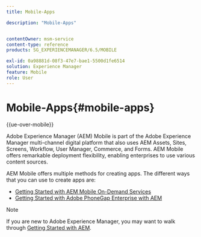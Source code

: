 ```yaml
---
title: Mobile-Apps

description: "Mobile-Apps"


contentOwner: msm-service
content-type: reference
products: SG_EXPERIENCEMANAGER/6.5/MOBILE

exl-id: 0a98881d-08f3-47e7-bae1-5500d1fe6514
solution: Experience Manager
feature: Mobile
role: User
---
```

# Mobile-Apps{#mobile-apps}

{{ue-over-mobile}}

Adobe Experience Manager (AEM) Mobile is part of the Adobe Experience Manager multi-channel digital platform that also uses AEM Assets, Sites, Screens, Workflow, User Manager, Commerce, and Forms. AEM Mobile offers remarkable deployment flexibility, enabling enterprises to use various content sources.

AEM Mobile offers multiple methods for creating apps. The different ways that you can use to create apps are:

* [Getting Started with AEM Mobile On-Demand Services](/help/mobile/mobile-apps-ondemand.md)
* [Getting Started with Adobe PhoneGap Enterprise with AEM](/help/mobile/phonegap.md)

>[!NOTE]
>
>If you are new to Adobe Experience Manager, you may want to walk through [Getting Started with AEM](/help/sites-deploying/deploy.md).
